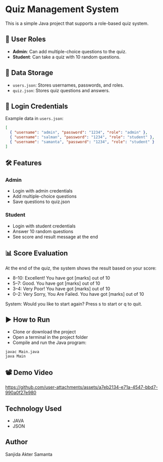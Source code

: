 #  Quiz Management System

This is a simple Java project that supports a role-based quiz system.

## 👥 User Roles

- **Admin**: Can add multiple-choice questions to the quiz.
- **Student**: Can take a quiz with 10 random questions.

## 📁 Data Storage

- `users.json`: Stores usernames, passwords, and roles.
- `quiz.json`: Stores quiz questions and answers.

## 🔐 Login Credentials

Example data in `users.json`:

```json
[
  { "username": "admin", "password": "1234", "role": "admin" },
  { "username": "salman", "password": "1234", "role": "student" },
  { "username": "samanta", "password": "1234", "role": "student" }
]
```
## 🛠️ Features
### Admin
- Login with admin credentials
- Add multiple-choice questions
- Save questions to quiz.json

### Student
- Login with student credentials
- Answer 10 random questions
- See score and result message at the end

## 📊 Score Evaluation
At the end of the quiz, the system shows the result based on your score:

- 8–10: Excellent! You have got [marks] out of 10
- 5–7: Good. You have got [marks] out of 10
- 3–4: Very Poor! You have got [marks] out of 10
- 0–2: Very Sorry, You Are Failed. You have got [marks] out of 10

System: Would you like to start again? Press s to start or q to quit.

## ▶️ How to Run
- Clone or download the project
- Open a terminal in the project folder
- Compile and run the Java program:
```
javac Main.java
java Main
```
## 📽 Demo Video

https://github.com/user-attachments/assets/a7eb2134-e71a-4547-bbd7-990a0f27e980


## Technology Used 
- JAVA
- JSON

## Author
Sanjida Akter Samanta
